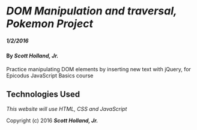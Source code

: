 # _DOM Manipulation and traversal, Pokemon Project_

##### _1/2/2016_

#### By _**Scott Holland, Jr.**_

Practice manipulating DOM elements by inserting new text with jQuery, for Epicodus JavaScript Basics course

## Technologies Used

_This website will use HTML, CSS and JavaScript_

Copyright (c) 2016 **_Scott Holland, Jr._**
